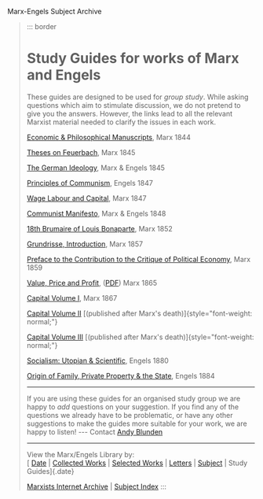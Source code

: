 Marx-Engels Subject Archive

> ::: border
>  
>
> # Study Guides for works of Marx and Engels
>
> These guides are designed to be used for *group study*. While asking
> questions which aim to stimulate discussion, we do not pretend to give
> you the answers. However, the links lead to all the relevant Marxist
> material needed to clarify the issues in each work.
>
> [Economic & Philosophical
> Manuscripts](../../1844/manuscripts/guide.htm), Marx 1844
>
> [Theses on Feuerbach](../../1845/theses/guide.htm), Marx 1845
>
> [The German Ideology](../../1845/german-ideology/guide.htm), Marx &
> Engels 1845
>
> [Principles of Communism](../../1847/11/guide.htm), Engels 1847
>
> [Wage Labour and Capital](../../1847/wage-labour/guide.htm), Marx 1847
>
> [Communist Manifesto](../../1848/communist-manifesto/guide.htm), Marx
> & Engels 1848
>
> [18th Brumaire of Louis
> Bonaparte](../../1852/18th-brumaire/guide.htm), Marx 1852
>
> [Grundrisse, Introduction](../../1857/grundrisse/guide.htm), Marx 1857
>
> [Preface to the Contribution to the Critique of Political
> Economy](../../1859/critique-pol-economy/guide.htm), Marx 1859
>
> [Value, Price and Profit](../../1865/value-price-profit/guide.htm),
> ([PDF](study_guide_for_value_price_and_profit.pdf)) Marx 1865
>
> [Capital Volume I](../../1867-c1/guide/index.htm), Marx 1867
>
> [Capital Volume II](../../1885-c2/guide/index.htm) [(published after
> Marx\'s death)]{style="font-weight: normal;"}
>
> [Capital Volume III](../../1894-c3/editorial/guide.htm) [(published
> after Marx\'s death)]{style="font-weight: normal;"}
>
> [Socialism: Utopian & Scientific](../../1880/soc-utop/guide.htm),
> Engels 1880
>
> [Origin of Family, Private Property & the
> State](../../1884/origin-family/guide.htm), Engels 1884
>
> ------------------------------------------------------------------------
>
> If you are using these guides for an organised study group we are
> happy to *add* questions on your suggestion. If you find any of the
> questions we already have to be problematic, or have any other
> suggestions to make the guides more suitable for your work, we are
> happy to listen! --- Contact [Andy
> Blunden](../../../../../admin/volunteers/biographies/ablunden.htm)
>
> ------------------------------------------------------------------------
>
> View the Marx/Engels Library by:\
> [ [Date](../../date/index.htm) \| [Collected
> Works](../../cw/index.htm) \| [Selected Works](../../sw/index.htm) \|
> [Letters](../../../letters/index.htm) \|
> [Subject](../../subject/index.htm) \| Study Guides]{.date}
>
> [Marxists Internet Archive](../../../../../index.htm) \| [Subject
> Index](../index.htm)
> :::

 
